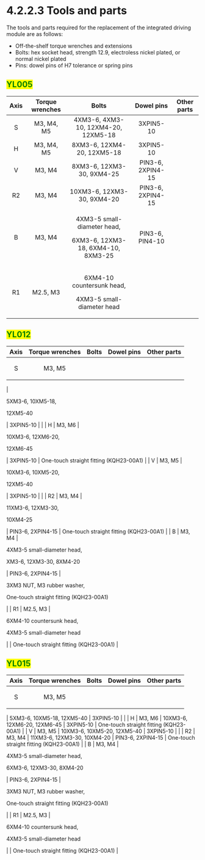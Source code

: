 # 4.2.2.3 Tools and parts

The tools and parts required for the replacement of the integrated driving module are as follows:

* Off-the-shelf torque wrenches and extensions
* Bolts: hex socket head, strength 12.9, electroless nickel plated, or normal nickel plated
*   Pins: dowel pins of H7 tolerance or spring pins



## <mark style="color:green;">YL005</mark>

| **Axis** | **Torque wrenches** |                                   **Bolts**                                  |   **Dowel pins**  | **Other parts** |
| :------: | :-----------------: | :--------------------------------------------------------------------------: | :---------------: | :-------------: |
|     S    |      M3, M4, M5     |                      4XM3-6, 4XM3-10, 12XM4-20, 12XM5-18                     |     3XPIN5-10     |                 |
|     H    |      M3, M4, M5     |                          8XM3-6, 12XM4-20, 12XM5-18                          |     3XPIN5-10     |                 |
|     V    |        M3, M4       |                           8XM3-6, 12XM3-30, 9XM4-25                          | PIN3-6, 2XPIN4-15 |                 |
|    R2    |        M3, M4       |                          10XM3-6, 12XM3-30, 9XM4-20                          | PIN3-6, 2XPIN4-15 |                 |
|     B    |        M3, M4       | <p>4XM3-5 small-diameter head, </p><p>6XM3-6, 12XM3-18, 6XM4-10, 8XM3-25</p> |  PIN3-6, PIN4-10  |                 |
|    R1    |       M2.5, M3      |      <p>6XM4-10 countersunk head, </p><p>4XM3-5 small-diameter head</p>      |                   |                 |

## <mark style="color:green;">YL012</mark>

| **Axis** |                   **Torque wrenches**                  |                              **Bolts**                             |   **Dowel pins**  |                                  **Other parts**                                 |
| :------: | :----------------------------------------------------: | :----------------------------------------------------------------: | :---------------: | :------------------------------------------------------------------------------: |
|     S    | <p>M3, M5</p><p></p><p></p><p></p><p></p><p></p> |              <p>5XM3-6, 10XM5-18, </p><p>12XM5-40</p>              |     3XPIN5-10     |                                                                                  |
|     H    |                         M3, M6                         |              <p>10XM3-6, 12XM6-20, </p><p>12XM6-45</p>             |     3XPIN5-10     |                      One-touch straight fitting (KQH23-00A1)                     |
|     V    |                         M3, M5                         |              <p>10XM3-6, 10XM5-20,</p><p>12XM5-40</p>              |     3XPIN5-10     |                                                                                  |
|    R2    |                         M3, M4                         |              <p>11XM3-6, 12XM3-30,</p><p>10XM4-25</p>              | PIN3-6, 2XPIN4-15 |                      One-touch straight fitting (KQH23-00A1)                     |
|     B    |                         M3, M4                         | <p>4XM3-5 small-diameter head, </p><p>XM3-6, 12XM3-30, 8XM4-20</p> | PIN3-6, 2XPIN4-15 | <p>3XM3 NUT, M3 rubber washer,</p><p>One-touch straight fitting (KQH23-00A1)</p> |
|    R1    |                        M2.5, M3                        | <p>6XM4-10 countersunk head, </p><p>4XM3-5 small-diameter head</p> |                   |                      One-touch straight fitting (KQH23-00A1)                     |

## <mark style="color:green;">YL015</mark>

| **Axis** |                   **Torque wrenches**                  |                              **Bolts**                              |   **Dowel pins**  |                                  **Other parts**                                 |
| :------: | :----------------------------------------------------: | :-----------------------------------------------------------------: | :---------------: | :------------------------------------------------------------------------------: |
|     S    | <p>M3, M5</p><p></p><p></p><p></p><p></p><p></p> |                      5XM3-6, 10XM5-18, 12XM5-40                     |     3XPIN5-10     |                                                                                  |
|     H    |                         M3, M6                         |                     10XM3-6, 12XM6-20, 12XM6-45                     |     3XPIN5-10     |                      One-touch straight fitting (KQH23-00A1)                     |
|     V    |                         M3, M5                         |                     10XM3-6, 10XM5-20, 12XM5-40                     |     3XPIN5-10     |                                                                                  |
|    R2    |                         M3, M4                         |                     11XM3-6, 12XM3-30, 10XM4-20                     | PIN3-6, 2XPIN4-15 |                      One-touch straight fitting (KQH23-00A1)                     |
|     B    |                         M3, M4                         | <p>4XM3-5 small-diameter head, </p><p>6XM3-6, 12XM3-30, 8XM4-20</p> | PIN3-6, 2XPIN4-15 | <p>3XM3 NUT, M3 rubber washer,</p><p>One-touch straight fitting (KQH23-00A1)</p> |
|    R1    |                        M2.5, M3                        |  <p>6XM4-10 countersunk head,</p><p>4XM3-5 small-diameter head</p>  |                   |                      One-touch straight fitting (KQH23-00A1)                     |
